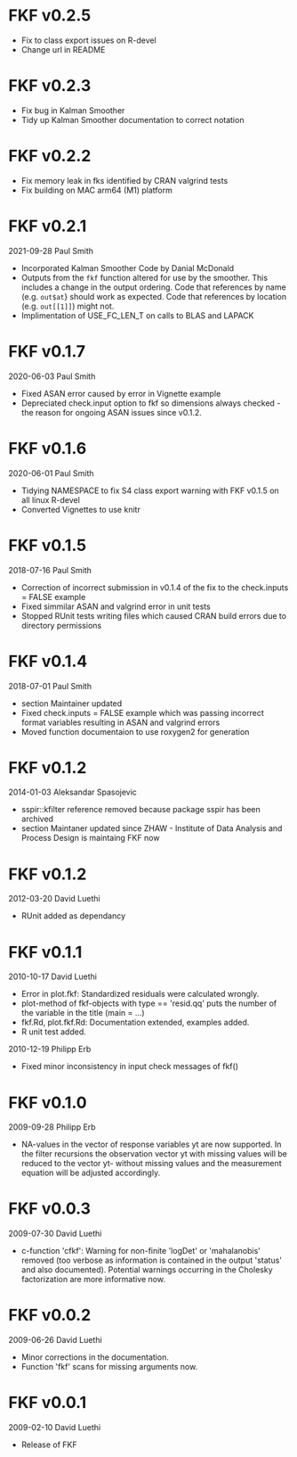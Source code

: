 # FKF v0.2.5

- Fix to class export issues on R-devel
- Change url in README

# FKF v0.2.3

- Fix bug in Kalman Smoother
- Tidy up Kalman Smoother documentation to correct notation

# FKF v0.2.2

- Fix memory leak in fks identified by CRAN valgrind tests
- Fix building on MAC arm64 (M1) platform

# FKF v0.2.1

2021-09-28 Paul Smith

- Incorporated Kalman Smoother Code by Danial McDonald
- Outputs from the `fkf` function altered for use by the smoother. This
  includes a change in the output ordering. Code
  that references by name (e.g. `out$at`} should work as expected. Code
  that references by location (e.g. `out[[1]]`) might not.
- Implimentation of USE_FC_LEN_T on calls to BLAS and LAPACK

# FKF v0.1.7

2020-06-03 Paul Smith

- Fixed ASAN error caused by error in Vignette example
- Depreciated check.input option to fkf so dimensions always checked - the reason for ongoing ASAN issues since v0.1.2.

# FKF v0.1.6

2020-06-01 Paul Smith

- Tidying NAMESPACE to fix S4 class export warning with FKF v0.1.5 on
	all linux R-devel
- Converted Vignettes to use knitr

# FKF v0.1.5

2018-07-16 Paul Smith

- Correction of incorrect submission in v0.1.4 of the fix to the check.inputs = FALSE example
- Fixed simmilar ASAN and valgrind error in unit tests
- Stopped RUnit tests writing files which caused CRAN build errors due to directory permissions

# FKF v0.1.4

2018-07-01 Paul Smith

- section Maintainer updated
- Fixed check.inputs = FALSE example which was passing incorrect format variables resulting in ASAN and valgrind errors
- Moved function documentaion to use roxygen2 for generation 

# FKF v0.1.2

2014-01-03 Aleksandar Spasojevic

- sspir::kfilter reference removed because package sspir has been archived
- section Maintaner updated since ZHAW - Institute of Data Analysis and Process Design is maintaing FKF now

# FKF v0.1.2

2012-03-20 David Luethi

- RUnit added as dependancy


# FKF v0.1.1

2010-10-17 David Luethi

- Error in plot.fkf: Standardized residuals were calculated	wrongly.
- plot-method of fkf-objects with type == 'resid.qq' puts the number of the variable in the title (main = ...)
- fkf.Rd, plot.fkf.Rd: Documentation extended, examples added.
- R unit test added.

2010-12-19 Philipp Erb

- Fixed minor inconsistency in input check messages of fkf()

# FKF v0.1.0

2009-09-28 Philipp Erb

- NA-values in the vector of response variables yt are now supported. In the filter recursions the observation vector yt with missing values will be reduced to the vector yt- without missing values and the measurement equation will be adjusted accordingly.

# FKF v0.0.3

2009-07-30 David Luethi

- c-function 'cfkf': Warning for non-finite 'logDet' or 'mahalanobis' removed (too verbose as information is contained in	the output 'status' and also documented). Potential warnings occurring in the Cholesky factorization are more informative now.

# FKF v0.0.2

2009-06-26 David Luethi

- Minor corrections in the documentation.
- Function 'fkf' scans for missing arguments now.

# FKF v0.0.1

2009-02-10 David Luethi

- Release of FKF
